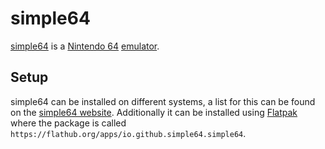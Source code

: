 # simple64

[simple64](https://simple64.github.io/) is a [Nintendo 64](/wiki/game.md)
[emulator](/wiki/emulator.md).

## Setup

simple64 can be installed on different systems, a list for this can be found on
the [simple64 website](https://simple64.github.io/).
Additionally it can be installed using [Flatpak](/wiki/linux/flatpak.md) where the
package is called `https://flathub.org/apps/io.github.simple64.simple64`.
